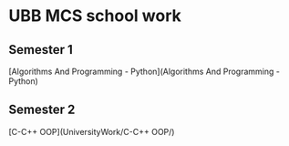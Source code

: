# UBB MCS school work
## Semester 1
[Algorithms And Programming - Python](Algorithms And Programming - Python)
## Semester 2
[C-C++ OOP](UniversityWork/C-C++ OOP/)
